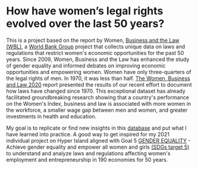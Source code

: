 # How have women’s legal rights evolved over the last 50 years?

This is a project based on the report by Women, [Business and the Law (WBL)](https://), a [World Bank Group](https://datatopics.worldbank.org/sdgatlas/goal-5-gender-equality/#footnote2) project that collects unique data on laws and regulations that restrict women's economic opportunities for the past 50 years. Since 2009, Women, Business and the Law has enhanced the study of gender equality and informed debates on improving economic opportunities and empowering women. Women have only three-quarters of the legal rights of men. In 1970, it was less than half. [The Women, Business and Law 2020](https://openknowledge.worldbank.org/bitstream/handle/10986/32639/9781464815324.pdf) report presented the results of our recent effort to document how laws have changed since 1970. This exceptional dataset has already facilitated groundbreaking research showing that a country's performance on the Women's Index, business and law is associated with more women in the workforce, a smaller wage gap between men and women, and greater investments in health and education.

My goal is to replicate or find new insights in this [database](https://datacatalog.worldbank.org/dataset/women-business-and-law) and put what I have learned into practice. A good way to get inspired for my 2021 individual project on Hyper Island aligned with Goal 5 [GENDER EQUALITY](https://sdgs.un.org/goals/goal5) - Achieve gender equality and empower all women and girls [(SDGs target 5)](https://datatopics.worldbank.org/sdgatlas/targets/#5.1) to understand and analyze laws and regulations affecting women's employment and entrepreneurship in 190 economies for 50 years.
